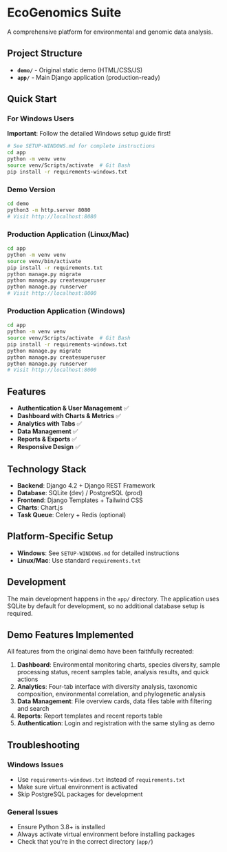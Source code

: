 # EcoGenomics Suite

A comprehensive platform for environmental and genomic data analysis.

## Project Structure

- **`demo/`** - Original static demo (HTML/CSS/JS)
- **`app/`** - Main Django application (production-ready)

## Quick Start

### For Windows Users
**Important**: Follow the detailed Windows setup guide first!
```bash
# See SETUP-WINDOWS.md for complete instructions
cd app
python -m venv venv
source venv/Scripts/activate  # Git Bash
pip install -r requirements-windows.txt
```

### Demo Version
```bash
cd demo
python3 -m http.server 8080
# Visit http://localhost:8080
```

### Production Application (Linux/Mac)
```bash
cd app
python -m venv venv
source venv/bin/activate
pip install -r requirements.txt
python manage.py migrate
python manage.py createsuperuser
python manage.py runserver
# Visit http://localhost:8000
```

### Production Application (Windows)
```bash
cd app
python -m venv venv
source venv/Scripts/activate  # Git Bash
pip install -r requirements-windows.txt
python manage.py migrate
python manage.py createsuperuser
python manage.py runserver
# Visit http://localhost:8000
```

## Features

- **Authentication & User Management** ✅
- **Dashboard with Charts & Metrics** ✅
- **Analytics with Tabs** ✅
- **Data Management** ✅
- **Reports & Exports** ✅
- **Responsive Design** ✅

## Technology Stack

- **Backend**: Django 4.2 + Django REST Framework
- **Database**: SQLite (dev) / PostgreSQL (prod)
- **Frontend**: Django Templates + Tailwind CSS
- **Charts**: Chart.js
- **Task Queue**: Celery + Redis (optional)

## Platform-Specific Setup

- **Windows**: See `SETUP-WINDOWS.md` for detailed instructions
- **Linux/Mac**: Use standard `requirements.txt`

## Development

The main development happens in the `app/` directory. The application uses SQLite by default for development, so no additional database setup is required.

## Demo Features Implemented

All features from the original demo have been faithfully recreated:

1. **Dashboard**: Environmental monitoring charts, species diversity, sample processing status, recent samples table, analysis results, and quick actions
2. **Analytics**: Four-tab interface with diversity analysis, taxonomic composition, environmental correlation, and phylogenetic analysis
3. **Data Management**: File overview cards, data files table with filtering and search
4. **Reports**: Report templates and recent reports table
5. **Authentication**: Login and registration with the same styling as demo

## Troubleshooting

### Windows Issues
- Use `requirements-windows.txt` instead of `requirements.txt`
- Make sure virtual environment is activated
- Skip PostgreSQL packages for development

### General Issues
- Ensure Python 3.8+ is installed
- Always activate virtual environment before installing packages
- Check that you're in the correct directory (`app/`)